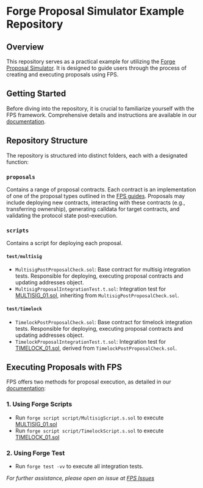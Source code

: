 # Forge Proposal Simulator Example Repository

## Overview

This repository serves as a practical example for utilizing the [Forge Proposal Simulator](https://github.com/solidity-labs-io/forge-proposal-simulator). It is designed to guide users through the process of creating and executing proposals using FPS.

## Getting Started

Before diving into the repository, it is crucial to familiarize yourself with the FPS framework. Comprehensive details and instructions are available in our [documentation](https://docs.soliditylabs.io/forge-proposal-simulator/).

## Repository Structure

The repository is structured into distinct folders, each with a designated function:

### `proposals`

Contains a range of proposal contracts. Each contract is an implementation of one of the proposal types outlined in the [FPS guides](https://docs.soliditylabs.io/forge-proposal-simulator/guides/). Proposals may include deploying new contracts, interacting with these contracts (e.g., transferring ownership), generating calldata for target contracts, and validating the protocol state post-execution.

### `scripts`

Contains a script for deploying each proposal.

#### `test/multisig`

-   `MultisigPostProposalCheck.sol`: Base contract for multisig integration tests. Responsible for deploying, executing proposal contracts and updating addresses object.
-   `MultisigProposalIntegrationTest.t.sol`: Integration test for [MULTISIG_01.sol](proposals/MULTISIG_01.sol), inheriting from `MultisigPostProposalCheck.sol`.

#### `test/timelock`

-   `TimelockPostProposalCheck.sol`: Base contract for timelock integration tests. Responsible for deploying, executing proposal contracts and updating addresses object.
-   `TimelockProposalIntegrationTest.t.sol`: Integration test for [TIMELOCK_01.sol](proposals/TIMELOCK_01.sol), derived from `TimelockPostProposalCheck.sol`.

## Executing Proposals with FPS

FPS offers two methods for proposal execution, as detailed in our [documentation](https://docs.soliditylabs.io/forge-proposal-simulator/getting-set-up):

### 1. Using Forge Scripts

-   Run `forge script script/MultisigScript.s.sol` to execute [MULTISIG_01.sol](proposals/MULTISIG_01.sol)
-   Run `forge script script/TimelockScript.s.sol` to execute [TIMELOCK_01.sol](proposals/TIMELOCK_01.sol)

### 2. Using Forge Test

-   Run `forge test -vv` to execute all integration tests.

_For further assistance, please open an issue at [FPS Issues](https://github.com/solidity-labs-io/forge-proposal-simulator/issues/new)_
